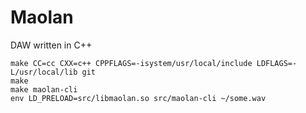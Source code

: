 # Maolan
DAW written in C++

```
make CC=cc CXX=c++ CPPFLAGS=-isystem/usr/local/include LDFLAGS=-L/usr/local/lib git
make
make maolan-cli
env LD_PRELOAD=src/libmaolan.so src/maolan-cli ~/some.wav
```
